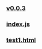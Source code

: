 
### [v0.0.3](https://github.com/littleflute/cchess/edit/master/ref/pu/readme.md)
### [index.js](index.js)
### [test1.html](test1.html)

